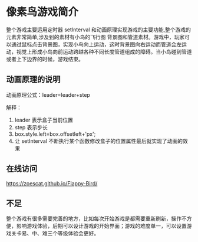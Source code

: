# 像素鸟游戏简介

整个游戏主要运用定时器 setInterval 和动画原理实现游戏的主要功能,整个游戏的元素非常简单,涉及到的素材有小鸟的飞行图 背景图和管道素材。游戏中，玩家可以通过鼠标点击背景图，实现小鸟向上运动，这时背景图向右运动而管道会左运动，视觉上形成小鸟向前运动跨越各种不同长度管道组成的障碍。当小鸟碰到管道或者上下边界的时候，游戏结束。

## 动画原理的说明

动画原理公式：leader=leader+step

解释：

1. leader 表示盒子当前位置
2. step 表示步长
3. box.style.left=box.offsetleft+'px';
4. 让 setInterval 不断执行某个函数修改盒子的位置属性最后就实现了动画的效果

## 在线访问

https://zoescat.github.io/Flappy-Bird/

## 不足

整个游戏有很多需要完善的地方，比如每次开始游戏是都需要重新刷新，操作不方便，影响游戏体验，后期可以设计游戏的开始界面；游戏的难度单一，可以设置游戏关卡易、中、难三个等级体验会更好。



